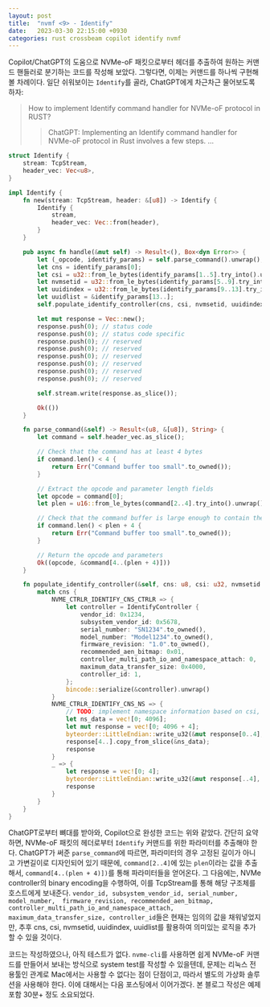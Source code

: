 ```yaml
---
layout: post
title:  "nvmf <9> - Identify"
date:   2023-03-30 22:15:00 +0930
categories: rust crossbeam copilot identify nvmf
---
```


Copilot/ChatGPT의 도움으로 NVMe-oF 패킷으로부터 헤더를 추출하여 
원하는 커맨드 핸들러로 분기하는 코드를 작성해 보았다. 그렇다면, 이제는 커맨드를 하나씩
구현해 볼 차례이다. 일단 쉬워보이는 `Identify`를 골라, ChatGPT에게 차근차근
물어보도록 하자:

> How to implement Identify command handler for NVMe-oF protocol in RUST?
> > ChatGPT: Implementing an Identify command handler for NVMe-oF protocol in Rust involves a few steps. ...

```rust
struct Identify {
    stream: TcpStream,
    header_vec: Vec<u8>,
}

impl Identify {
    fn new(stream: TcpStream, header: &[u8]) -> Identify {
        Identify {
            stream,
            header_vec: Vec::from(header),
        }
    }

    pub async fn handle(&mut self) -> Result<(), Box<dyn Error>> {
        let (_opcode, identify_params) = self.parse_command().unwrap();
        let cns = identify_params[0];
        let csi = u32::from_le_bytes(identify_params[1..5].try_into().unwrap());
        let nvmsetid = u32::from_le_bytes(identify_params[5..9].try_into().unwrap());
        let uuidindex = u32::from_le_bytes(identify_params[9..13].try_into().unwrap());
        let uuidlist = &identify_params[13..];
        self.populate_identify_controller(cns, csi, nvmsetid, uuidindex, uuidlist);

        let mut response = Vec::new();
        response.push(0); // status code
        response.push(0); // status code specific
        response.push(0); // reserved
        response.push(0); // reserved
        response.push(0); // reserved
        response.push(0); // reserved
        response.push(0); // reserved
        response.push(0); // reserved

        self.stream.write(response.as_slice());

        Ok(())
    }

    fn parse_command(&self) -> Result<(u8, &[u8]), String> {
        let command = self.header_vec.as_slice();

        // Check that the command has at least 4 bytes
        if command.len() < 4 {
            return Err("Command buffer too small".to_owned());
        }

        // Extract the opcode and parameter length fields
        let opcode = command[0];
        let plen = u16::from_le_bytes(command[2..4].try_into().unwrap()) as usize;

        // Check that the command buffer is large enough to contain the parameters
        if command.len() < plen + 4 {
            return Err("Command buffer too small".to_owned());
        }

        // Return the opcode and parameters
        Ok((opcode, &command[4..(plen + 4)]))
    }

    fn populate_identify_controller(&self, cns: u8, csi: u32, nvmsetid: u32, uuidindex: u32, uuidlist: &[u8]) -> Vec<u8> {
        match cns {
            NVME_CTRLR_IDENTIFY_CNS_CTRLR => {
                let controller = IdentifyController {
                    vendor_id: 0x1234,
                    subsystem_vendor_id: 0x5678,
                    serial_number: "SN1234".to_owned(),
                    model_number: "Model1234".to_owned(),
                    firmware_revision: "1.0".to_owned(),
                    recommended_aen_bitmap: 0x01,
                    controller_multi_path_io_and_namespace_attach: 0,
                    maximum_data_transfer_size: 0x4000,
                    controller_id: 1,
                };
                bincode::serialize(&controller).unwrap()
            }
            NVME_CTRLR_IDENTIFY_CNS_NS => {
                // TODO: implement namespace information based on csi, uuidindex, and uuidlist
                let ns_data = vec![0; 4096];
                let mut response = vec![0; 4096 + 4];
                byteorder::LittleEndian::write_u32(&mut response[0..4], 4096);
                response[4..].copy_from_slice(&ns_data);
                response
            }
            _ => {
                let response = vec![0; 4];
                byteorder::LittleEndian::write_u32(&mut response[..4], 0xffffffff);
                response
            }
        }
    }
}
```

ChatGPT로부터 뼈대를 받아와, Copilot으로 완성한 코드는 위와 같았다. 
간단히 요약하면, NVMe-oF 패킷의 헤더로부터 `Identify` 커맨드를 위한
파라미터를 추출해야 한다. ChatGPT가 써준 `parse_command`에 따르면,
파라미터의 경우 고정된 길이가 아니고 가변길이로 디자인되어 있기 때문에,
`command[2..4]`에 있는 `plen`이라는 값을 추출해서,
`command[4..(plen + 4)])`를 통해 파라미터들을 얻어온다.
그 다음에는, NVMe controller의 binary encoding을 수행하여, 이를
TcpStream를 통해 해당 구조체를 호스트에게 보내준다.
`vendor_id, subsystem_vendor_id, serial_number, model_number, 
firmware_revision, recommended_aen_bitmap, 
controller_multi_path_io_and_namespace_attach, 
maximum_data_transfer_size, controller_id`들은 현재는 임의의 값을
채워넣었지만, 추후 cns, csi, nvmsetid, uuidindex, uuidlist를 활용하여
의미있는 로직을 추가할 수 있을 것이다.

코드는 작성하였으나, 아직 테스트가 없다. `nvme-cli`를 사용하면 쉽게 NVMe-oF 커맨드를
만들어서 보내는 방식으로 system test를 작성할 수 있을텐데, 문제는 리눅스 전용툴인 관계로 
Mac에서는 사용할 수 없다는 점이 단점이고, 따라서 별도의 가상화 솔루션을 사용해야 한다.
이에 대해서는 다음 포스팅에서 이어가겠다. 본 블로그 작성은 예제 포함 30분+ 정도 소요되었다. 
